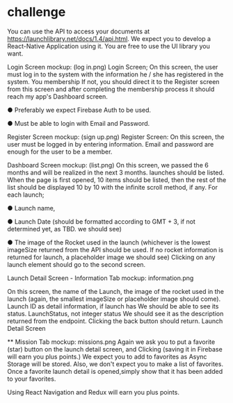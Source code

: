 # challenge

You can use the API to access your documents at https://launchlibrary.net/docs/1.4/api.html.
We expect you to develop a React-Native Application using it.
You are free to use the UI library you want.


Login Screen mockup: (log in.png)
Login Screen; On this screen, the user must log in to the system with the information he / she has registered in the system. You membership
If not, you should direct it to the Register screen from this screen and after completing the membership process
it should reach my app's Dashboard screen.

● Preferably we expect Firebase Auth to be used.

● Must be able to login with Email and Password.

Register Screen mockup: (sign up.png)
Register Screen: On this screen, the user must be logged in by entering information. Email and password are enough for the user to be a member.

Dashboard Screen mockup: (list.png)
On this screen, we passed the 6 months and will be realized in the next 3 months.
launches should be listed. When the page is first opened, 10 items should be listed, then the rest of the list should be displayed 10 by 10 with the infinite scroll method, if any.
For each launch;

● Launch name,

● Launch Date (should be formatted according to GMT + 3, if not determined yet, as TBD. we should see)

● The image of the Rocket used in the launch (whichever is the lowest imageSize returned from the API should be used. If no rocket information is returned for launch, a placeholder image we should see) Clicking on any launch element should go to the second screen.


Launch Detail Screen - Information Tab mockup: information.png

On this screen, the name of the Launch, the image of the rocket used in the launch 
(again, the smallest imageSize or placeholder image should come).
Launch ID as detail information, if launch has We should be able to see its status. LaunchStatus, not integer status
We should see it as the description returned from the endpoint. Clicking the back button should return.
Launch Detail Screen

** Mission Tab mockup: missions.png
Again we ask you to put a favorite (star) button on the launch detail screen, and Clicking (saving it in Firebase will earn you plus points.)
We expect you to add to favorites as Async Storage will be stored. Also, we don't expect you to make a list of favorites. Once a favorite launch detail is opened,simply show that it has been added to your favorites.

Using React Navigation and Redux will earn you plus points.
